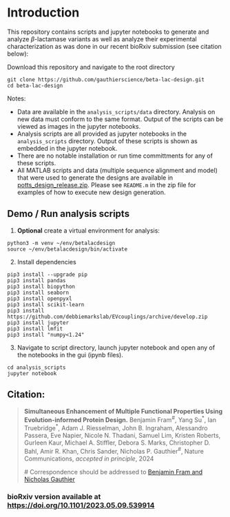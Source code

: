 # Introduction

This repository contains scripts and jupyter notebooks to generate and analyze
$\beta$-lactamase variants as well as analyze their experimental characterization 
as was done in our recent bioRxiv submission (see citation below):

Download this repository and navigate to the root directory
```
git clone https://github.com/gauthierscience/beta-lac-design.git
cd beta-lac-design
```

Notes:
- Data are available in the `analysis_scripts/data` directory. Analysis on new data must conform to the same format. Output of the scripts can be viewed as images in the jupyter notebooks.
- Analysis scripts are
all provided as jupyter notebooks in the `analysis_scripts` directory. Output of these scripts is shown as embedded in the jupyter notebook.
- There are no notable installation or run time committments for any of these scripts.
- All MATLAB scripts and data (multiple sequence alignment and model) that were used to generate the designs are available in
[potts_design_release.zip](https://github.com/gauthierscience/beta-lac-design/blob/main/analysis_scripts/potts_design_release.zip). Please see `README.m` in the zip file for examples of how to execute new design generation.

## Demo / Run analysis scripts

1. **Optional** create a virtual environment for analysis:
```
python3 -m venv ~/env/betalacdesign
source ~/env/betalacdesign/bin/activate
```

2. Install dependencies
```
pip3 install --upgrade pip
pip3 install pandas
pip3 install biopython
pip3 install seaborn
pip3 install openpyxl
pip3 install scikit-learn
pip3 install https://github.com/debbiemarkslab/EVcouplings/archive/develop.zip
pip3 install jupyter
pip3 install lmfit
pip3 install "numpy<1.24"
```

3. Navigate to script directory, launch jupyter notebook and open any of the notebooks in the gui (ipynb files).
```
cd analysis_scripts
jupyter notebook
```

## Citation:

>**Simultaneous Enhancement of Multiple Functional Properties Using Evolution-informed Protein Design.**
>Benjamin Fram<sup>#</sup>,
>Yang Su<sup>\*</sup>, 
>Ian Truebridge<sup>\*</sup>,
>Adam J. Riesselman,
>John B. Ingraham,
>Alessandro Passera,
>Eve Napier,
>Nicole N. Thadani,
>Samuel Lim,
>Kristen Roberts,
>Gurleen Kaur,
>Michael A. Stiffler,
>Debora S. Marks,
>Christopher D. Bahl,
>Amir R. Khan,
>Chris Sander,
>Nicholas P. Gauthier<sup>#</sup>,
>Nature Communications, _accepted in principle_, 2024
>
> \# Correspondence should be addressed to [Benjamin Fram and Nicholas Gauthier](mailto:benjamin.fram.research@gmail.com,nicholas.gauthier.research@gmail.com)

### bioRxiv version available at https://doi.org/10.1101/2023.05.09.539914